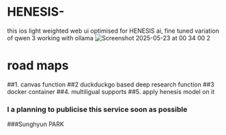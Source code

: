 # HENESIS-
this ios light weighted web ui optimised for HENESIS ai, fine tuned variation of qwen 3 working with ollama
![Screenshot 2025-05-23 at 00 34 00 2](https://github.com/user-attachments/assets/8dc1c6b8-c994-4fc0-9856-cca299a6c6a2)


# road maps

##1. canvas function
##2 duckduckgo based deep research function
##3 docker container
##4. multiligual supports
##5. apply henesis model on it

### I a planning to publicise this service soon as possible


###Sunghyun PARK
